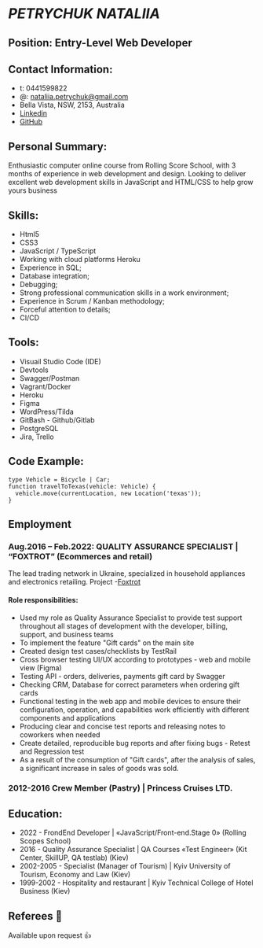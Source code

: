# *PETRYCHUK NATALIIA*
## Position: **Entry-Level Web Developer**
## Contact Information:
* t: 0441599822
* @: nataliia.petrychuk@gmail.com
* Bella Vista, NSW, 2153, Australia
* [Linkedin](https://www.linkedin.com/in/nataliia-petrychuk-4068bb56/)
* [GitHub](https://github.com/shadowpn)
## Personal Summary:
Enthusiastic computer online course from Rolling Score School, with 3 months of experience in web development and design. Looking to deliver excellent web development skills in JavaScript and HTML/CSS to help grow yours business
## Skills:
* Html5
* CSS3
* JavaScript / TypeScript
* Working with cloud platforms Heroku
* Experience in SQL;
* Database integration;
* Debugging;
* Strong professional communication skills in a work environment;
* Experience in Scrum / Kanban methodology;
* Forceful attention to details;
* CI/CD

## Tools:
* Visuail Studio Code (IDE)
* Devtools
* Swagger/Postman
* Vagrant/Docker
* Heroku
* Figma
* WordPress/Tilda
* GitBash - Github/Gitlab
* PostgreSQL
* Jira, Trello
## Code Example:
```
type Vehicle = Bicycle | Car;
function travelToTexas(vehicle: Vehicle) {
  vehicle.move(currentLocation, new Location('texas'));
} 
```
## Employment
### Aug.2016 – Feb.2022: **QUALITY ASSURANCE SPECIALIST** | “FOXTROT” (Ecommerces and retail)
The lead trading network in Ukraine, specialized in household appliances and electronics
retailing.
Project -[Foxtrot](https://www.foxtrot.com.ua/)
#### Role responsibilities:
* Used my role as Quality Assurance Specialist to provide test support throughout all stages of development with the developer, billing, support, and business teams
* To implement the feature "Gift cards" on the main site
* Created design test cases/checklists by TestRail
* Сross browser testing UI/UX according to prototypes - web and mobile view (Figma)
* Testing API - orders, deliveries, paуments gift card by Swagger
* Checking CRM, Database for correct parameters when ordering gift cards
* Functional testing in the web app and mobile devices to ensure their configuration, operation, and capabilities work efficiently with different components and applications
* Producing clear and concise test reports and releasing notes to coworkers when needed
* Create detailed, reproducible bug reports and after fixing bugs - Retest and Regression test
* As a result of the consumption of "Gift cards", after the analysis of sales, a significant increase in sales of goods was sold.
### 2012-2016 **Crew Member (Pastry)** | Princess Cruises LTD.
## Education:
* 2022 - FrondEnd Developer | «JavaScript/Front-end.Stage 0» (Rolling Scopes School)
* 2016 - Quality Assurance Specialist | QA Courses «Test Engineer» (Kit Center, SkillUP, QA testlab) (Kiev)
* 2002-2005 - Specialist (Manager of Tourism) | Kyiv University of Tourism, Economy and Law (Kiev)
* 1999-2002 - Hospitality and restaurant | Kyiv Technical College of Hotel Business (Kiev)
## Referees :speech_balloon:
Available upon request :+1:
